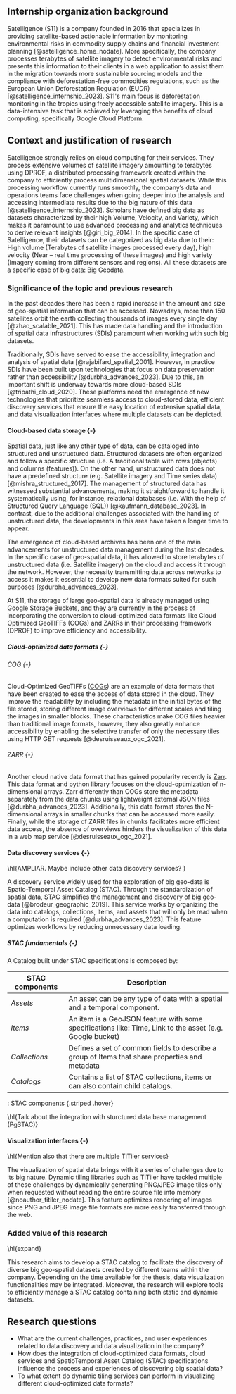 ## Internship organization background

Satelligence (S11) is a company founded in 2016 that specializes in providing satellite-based actionable information by monitoring environmental risks in commodity supply chains and financial investment planning [@satelligence_home_nodate]. More specifically, the company processes terabytes of satellite imagery to detect environmental risks and presents this information to their clients in a web application to assist them in the migration towards more sustainable sourcing models and the compliance with deforestation-free commodities regulations, such as the European Union Deforestation Regulation (EUDR) [@satelligence_internship_2023]. S11's main focus is deforestation monitoring in the tropics using freely accessible satellite imagery. This is a data-intensive task that is achieved by leveraging the benefits of cloud computing, specifically Google Cloud Platform.

## Context and justification of research

Satelligence strongly relies on cloud computing for their services. They process extensive volumes of satellite imagery amounting to terabytes using DPROF, a distributed processing framework created within the company to efficiently process multidimensional spatial datasets. While this processing workflow currently runs smoothly, the company’s data and operations teams face challenges when going deeper into the analysis and accessing intermediate results due to the big nature of this data [@satelligence_internship_2023]. Scholars have defined big data as datasets characterized by their high Volume, Velocity, and Variety, which makes it paramount to use advanced processing and analytics techniques to derive relevant insights [@giri_big_2014]. In the specific case of Satelligence, their datasets can be categorized as big data due to their: High volume (Terabytes of satellite images processed every day), high velocity (Near – real time processing of these images) and high variety (Imagery coming from different sensors and regions). All these datasets are a specific case of big data: Big Geodata.

### Significance of the topic and previous research

In the past decades there has been a rapid increase in the amount and size of geo-spatial information that can be accessed. Nowadays, more than 150 satellites orbit the earth collecting thousands of images every single day [@zhao_scalable_2021]. This has made data handling and the introduction of spatial data infrastructures (SDIs) paramount when working with such big datasets.

Traditionally, SDIs have served to ease the accessibility, integration and analysis of spatial data [@rajabifard_spatial_2001]. However, in practice SDIs have been built upon technologies that focus on data preservation rather than accessibility [@durbha_advances_2023]. Due to this, an important shift is underway towards more cloud-based SDIs [@tripathi_cloud_2020]. These platforms need the emergence of new technologies that prioritize seamless access to cloud-stored data, efficient discovery services that ensure the easy location of extensive spatial data, and data visualization interfaces where multiple datasets can be depicted.

#### Cloud-based data storage {-}

Spatial data, just like any other type of data, can be cataloged into structured and unstructured data. Structured datasets are often organized and follow a specific structure (i.e. A traditional table with rows (objects) and columns (features)). On the other hand, unstructured data does not have a predefined structure (e.g. Satellite imagery and Time series data) [@mishra_structured_2017]. The management of structured data has witnessed substantial advancements, making it straightforward to handle it systematically using, for instance, relational databases (i.e. With the help of Structured Query Language (SQL)) [@kaufmann_database_2023]. In contrast, due to the additional challenges associated with the handling of unstructured data, the developments in this area have taken a longer time to appear.

The emergence of cloud-based archives has been one of the main advancements for unstructured data management during the last decades. In the specific case of geo-spatial data, it has allowed to store terabytes of unstructured data (i.e. Satellite imagery) on the cloud and access it through the network. However, the necessity transmitting data across networks to access it makes it essential to develop new data formats suited for such purposes [@durbha_advances_2023].

At S11, the storage of large geo-spatial data is already managed using Google Storage Buckets, and they are currently in the process of incorporating the conversion to cloud-optimized data formats like Cloud Optimized GeoTIFFs (COGs) and ZARRs in their processing framework (DPROF) to improve efficiency and accessibility.

##### Cloud-optimized data formats {-}

###### COG {-}

Cloud-Optimized GeoTIFFs ([COGs](https://www.cogeo.org/)) are an example of data formats that have been created to ease the access of data stored in the cloud. They improve the readability by including the metadata in the initial bytes of the file stored, storing different image overviews for different scales and tiling the images in smaller blocks. These characteristics make COG files heavier than traditional image formats, however, they also greatly enhance accessibility by enabling the selective transfer of only the necessary tiles using HTTP GET requests [@desruisseaux_ogc_2021].

###### ZARR {-}

Another cloud native data format that has gained popularity recently is [Zarr](https://zarr.readthedocs.io/en/stable/). This data format and python library focuses on the cloud-optimization of n-dimensional arrays. Zarr differently than COGs store the metadata separately from the data chunks using lightweight external JSON files [@durbha_advances_2023]. Additionally, this data format stores the N-dimensional arrays in smaller chunks that can be accessed more easily. Finally, while the storage of ZARR files in chunks facilitates more efficient data access, the absence of overviews hinders the visualization of this data in a web map service [@desruisseaux_ogc_2021].

#### Data discovery services {-}

\hl{AMPLIAR. Maybe include other data discovery services? }

A discovery service widely used for the exploration of big geo-data is Spatio-Temporal Asset Catalog (STAC). Through the standardization of spatial data, STAC simplifies the management and discovery of big geo-data [@brodeur_geographic_2019]. This service works by organizing the data into catalogs, collections, items, and assets that will only be read when a computation is required [@durbha_advances_2023]. This feature optimizes workflows by reducing unnecessary data loading.

##### STAC fundamentals {-}

A Catalog built under STAC specifications is composed by:

| **STAC components** | **Description**                                                                                          |
|----------------------------------------|--------------------------------|
| *Assets*            | An asset can be any type of data with a spatial and a temporal component.                                |
| *Items*             | An item is a GeoJSON feature with some specifications like: Time, Link to the asset (e.g. Google bucket) |
| *Collections*       | Defines a set of common fields to describe a group of Items that share properties and metadata           |
| *Catalogs*          | Contains a list of STAC collections, items or can also contain child catalogs.                           |

: STAC components {.striped .hover}

\hl{Talk about the integration with sturctured data base management (PgSTAC)}

#### Visualization interfaces {-}

\hl{Mention also that there are multiple TiTiler services}

The visualization of spatial data brings with it a series of challenges due to its big nature. Dynamic tiling libraries such as TiTiler have tackled multiple of these challenges by dynamically generating PNG/JPEG image tiles only when requested without reading the entire source file into memory [@noauthor_titiler_nodate]. This feature optimizes rendering of images since PNG and JPEG image file formats are more easily transferred through the web.

### Added value of this research

\hl{expand}

This research aims to develop a STAC catalog to facilitate the discovery of diverse big geo-spatial datasets created by different teams within the company. Depending on the time available for the thesis, data visualization functionalities may be integrated. Moreover, the research will explore tools to efficiently manage a STAC catalog containing both static and dynamic datasets.

## Research questions

-   What are the current challenges, practices, and user experiences related to data discovery and data visualization in the company?
-   How does the integration of cloud-optimized data formats, cloud services and SpatioTemporal Asset Catalog (STAC) specifications influence the process and experiences of discovering big spatial data?
-   To what extent do dynamic tiling services can perform in visualizing different cloud-optimized data formats?